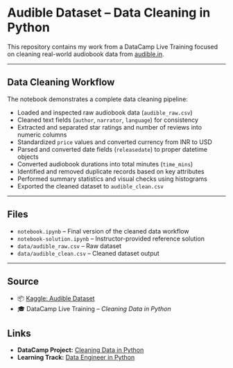 # Audible Dataset – Data Cleaning in Python

This repository contains my work from a DataCamp Live Training focused on cleaning real-world audiobook data from [audible.in](https://www.audible.in/).

---

## Data Cleaning Workflow

The notebook demonstrates a complete data cleaning pipeline:

- Loaded and inspected raw audiobook data (`audible_raw.csv`)
- Cleaned text fields (`author`, `narrator`, `language`) for consistency
- Extracted and separated star ratings and number of reviews into numeric columns
- Standardized `price` values and converted currency from INR to USD
- Parsed and converted date fields (`releasedate`) to proper datetime objects
- Converted audiobook durations into total minutes (`time_mins`)
- Identified and removed duplicate records based on key attributes
- Performed summary statistics and visual checks using histograms
- Exported the cleaned dataset to `audible_clean.csv`

---

## Files

- `notebook.ipynb` – Final version of the cleaned data workflow  
- `notebook-solution.ipynb` – Instructor-provided reference solution  
- `data/audible_raw.csv` – Raw dataset  
- `data/audible_clean.csv` – Cleaned dataset output  

---

## Source

- 📦 [Kaggle: Audible Dataset](https://www.kaggle.com/datasets/snehangsude/audible-dataset)  
- 🎓 DataCamp Live Training – *Cleaning Data in Python*

## Links

- **DataCamp Project:** [Cleaning Data in Python](https://www.datacamp.com/code-along/cleaning-data-in-python)  
- **Learning Track:** [Data Engineer in Python](https://www.datacamp.com/completed/statement-of-accomplishment/track/1239f48432b3a47db932bfad99b900933000b204)
